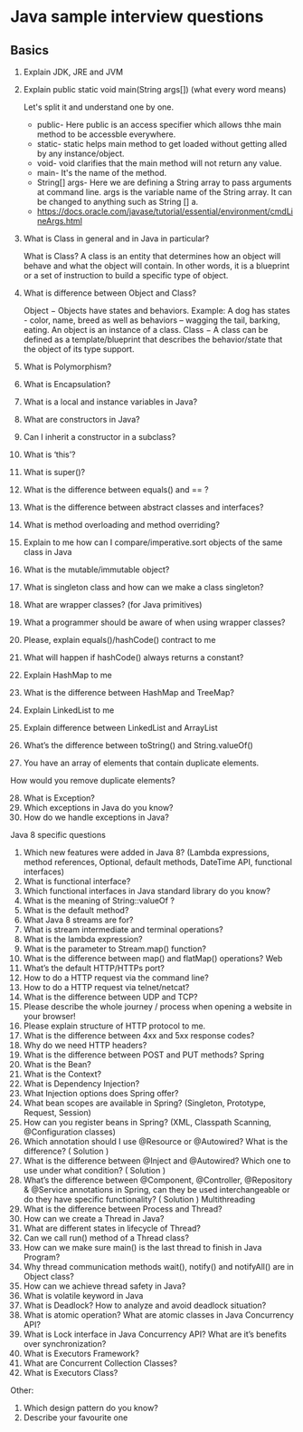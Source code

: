 # Java sample interview questions
 
## Basics

1. Explain JDK, JRE and JVM
2. Explain public static void main(String args[]) (what every word means)

    Let's split it and understand one by one.
    *  public- Here public is an access specifier which allows thhe main method to be accessble everywhere.
    *  static- static helps main method to get loaded without getting alled by any instance/object.
    *  void- void clarifies that the main method will not return any value.
    *  main- It's the name of the method.
    *  String[] args- Here we are defining a String array to pass arguments at command line. args is the variable name of the String array. It can be changed to anything such as String [] a.
    *  https://docs.oracle.com/javase/tutorial/essential/environment/cmdLineArgs.html

3. What is Class in general and in Java in particular?

    What is Class?
    A class is an entity that determines how an object will behave and what the object will contain. In other words, it is a blueprint or a set of instruction to build a specific type of object.

4. What is difference between Object and Class?

    Object − Objects have states and behaviors. Example: A dog has states - color, name, breed as well as behaviors – wagging the tail, barking, eating. An object is an instance of a class. Class − A class can be defined as a template/blueprint that describes the behavior/state that the object of its type support.
    
5. What is Polymorphism?
6. What is Encapsulation?
7. What is a local and instance variables in Java?
8. What are constructors in Java?
9. Can I inherit a constructor in a subclass?
10. What is ‘this’?
11. What is super()?
12. What is the difference between equals() and == ?
13. What is the difference between abstract classes and interfaces?
14. What is method overloading and method overriding?
15. Explain to me how can I compare/imperative.sort objects of the same class in Java
16. What is the mutable/immutable object?
17. What is singleton class and how can we make a class singleton?
18. What are wrapper classes? (for Java primitives)
19. What a programmer should be aware of when using wrapper classes?
20. Please, explain equals()/hashCode() contract to me
21. What will happen if hashCode() always returns a constant?
22. Explain HashMap to me
23. What is the difference between HashMap and TreeMap?
24. Explain LinkedList to me
25. Explain difference between LinkedList and ArrayList
26. What’s the difference between toString() and String.valueOf()
27. You have an array of elements that contain duplicate elements.

How would you remove duplicate elements?

28. What is Exception?
29. Which exceptions in Java do you know?
30. How do we handle exceptions in Java?

Java 8 specific questions

1. Which new features were added in Java 8? (Lambda expressions, method references, Optional, default methods, DateTime API, functional interfaces)
2. What is functional interface?
3. Which functional interfaces in Java standard library do you know?
4. What is the meaning of String::valueOf ?
5. What is the default method?
6. What Java 8 streams are for?
7. What is stream intermediate and terminal operations?
8. What is the lambda expression?
9. What is the parameter to Stream.map() function?
10. What is the difference between map() and flatMap() operations? Web
1. What’s the default HTTP/HTTPs port?
2. How to do a HTTP request via the command line?
3. How to do a HTTP request via telnet/netcat?
4. What is the difference between UDP and TCP?
5. Please describe the whole journey / process when opening a
website in your browser!
6. Please explain structure of HTTP protocol to me.
7. What is the difference between 4xx and 5xx response codes?
8. Why do we need HTTP headers?
9. What is the difference between POST and PUT methods?
Spring
1. What is the Bean?
2. What is the Context?
3. What is Dependency Injection?
4. What Injection options does Spring offer?
5. What bean scopes are available in Spring? (Singleton, Prototype,
Request, Session)
6. How can you register beans in Spring? (XML, Classpath Scanning,
@Configuration classes)
7. Which annotation should I use @Resource or @Autowired? What
is the difference? ( Solution )
8. What is the difference between @Inject and @Autowired? Which
one to use under what condition? ( Solution )
9. What’s the difference between @Component, @Controller,
@Repository & @Service annotations in Spring, can they be used
interchangeable or do they have specific functionality? ( Solution )
Multithreading
1. What is the difference between Process and Thread?
2. How can we create a Thread in Java?
3. What are different states in lifecycle of Thread?
4. Can we call run() method of a Thread class?
5. How can we make sure main() is the last thread to finish in Java
Program?
6. Why thread communication methods wait(), notify() and notifyAll()
are in Object class?
7. How can we achieve thread safety in Java?
8. What is volatile keyword in Java
9. What is Deadlock? How to analyze and avoid deadlock situation?
10. What is atomic operation? What are atomic classes in Java
Concurrency API?
11. What is Lock interface in Java Concurrency API? What are it’s
benefits over synchronization?
12. What is Executors Framework?
13. What are Concurrent Collection Classes?
14. What is Executors Class?

Other:

1. Which design pattern do you know?
2. Describe your favourite one